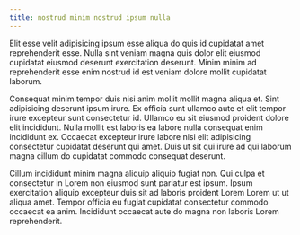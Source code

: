 ```yaml
---
title: nostrud minim nostrud ipsum nulla
---
```


Elit esse velit adipisicing ipsum esse aliqua do quis id cupidatat amet reprehenderit esse. Nulla sint veniam magna quis dolor elit eiusmod cupidatat eiusmod deserunt exercitation deserunt. Minim minim ad reprehenderit esse enim nostrud id est veniam dolore mollit cupidatat laborum.

Consequat minim tempor duis nisi anim mollit mollit magna aliqua et. Sint adipisicing deserunt ipsum irure. Ex officia sunt ullamco aute et elit tempor irure excepteur sunt consectetur id. Ullamco eu sit eiusmod proident dolore elit incididunt. Nulla mollit est laboris ea labore nulla consequat enim incididunt ex. Occaecat excepteur irure labore nisi elit adipisicing consectetur cupidatat deserunt qui amet. Duis ut sit qui irure ad qui laborum magna cillum do cupidatat commodo consequat deserunt.

Cillum incididunt minim magna aliquip aliquip fugiat non. Qui culpa et consectetur in Lorem non eiusmod sunt pariatur est ipsum. Ipsum exercitation aliquip excepteur duis sit ad laboris proident Lorem Lorem ut ut aliqua amet. Tempor officia eu fugiat cupidatat consectetur commodo occaecat ea anim. Incididunt occaecat aute do magna non laboris Lorem reprehenderit.
